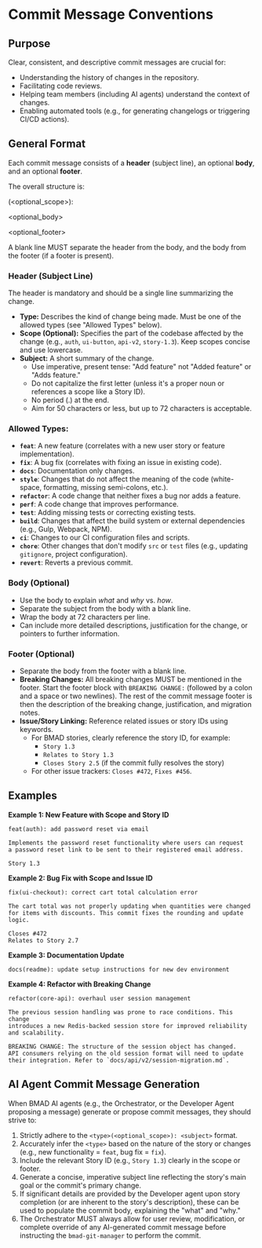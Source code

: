 # Commit Message Conventions

## Purpose

Clear, consistent, and descriptive commit messages are crucial for:
- Understanding the history of changes in the repository.
- Facilitating code reviews.
- Helping team members (including AI agents) understand the context of changes.
- Enabling automated tools (e.g., for generating changelogs or triggering CI/CD actions).

## General Format

Each commit message consists of a **header** (subject line), an optional **body**, and an optional **footer**.

The overall structure is:

<type>(<optional_scope>): <subject>

<optional_body>

<optional_footer>

A blank line MUST separate the header from the body, and the body from the footer (if a footer is present).

### Header (Subject Line)

The header is mandatory and should be a single line summarizing the change.

- **Type:** Describes the kind of change being made. Must be one of the allowed types (see "Allowed Types" below).
- **Scope (Optional):** Specifies the part of the codebase affected by the change (e.g., `auth`, `ui-button`, `api-v2`, `story-1.3`). Keep scopes concise and use lowercase.
- **Subject:** A short summary of the change.
    - Use imperative, present tense: "Add feature" not "Added feature" or "Adds feature."
    - Do not capitalize the first letter (unless it's a proper noun or references a scope like a Story ID).
    - No period (.) at the end.
    - Aim for 50 characters or less, but up to 72 characters is acceptable.

### Allowed Types:

* **`feat`**: A new feature (correlates with a new user story or feature implementation).
* **`fix`**: A bug fix (correlates with fixing an issue in existing code).
* **`docs`**: Documentation only changes.
* **`style`**: Changes that do not affect the meaning of the code (white-space, formatting, missing semi-colons, etc.).
* **`refactor`**: A code change that neither fixes a bug nor adds a feature.
* **`perf`**: A code change that improves performance.
* **`test`**: Adding missing tests or correcting existing tests.
* **`build`**: Changes that affect the build system or external dependencies (e.g., Gulp, Webpack, NPM).
* **`ci`**: Changes to our CI configuration files and scripts.
* **`chore`**: Other changes that don't modify `src` or `test` files (e.g., updating `gitignore`, project configuration).
* **`revert`**: Reverts a previous commit.

### Body (Optional)

- Use the body to explain *what* and *why* vs. *how*.
- Separate the subject from the body with a blank line.
- Wrap the body at 72 characters per line.
- Can include more detailed descriptions, justification for the change, or pointers to further information.

### Footer (Optional)

- Separate the body from the footer with a blank line.
- **Breaking Changes:** All breaking changes MUST be mentioned in the footer. Start the footer block with `BREAKING CHANGE:` (followed by a colon and a space or two newlines). The rest of the commit message footer is then the description of the breaking change, justification, and migration notes.
- **Issue/Story Linking:** Reference related issues or story IDs using keywords.
    - For BMAD stories, clearly reference the story ID, for example:
        - `Story 1.3`
        - `Relates to Story 1.3`
        - `Closes Story 2.5` (if the commit fully resolves the story)
    - For other issue trackers: `Closes #472`, `Fixes #456`.

## Examples

**Example 1: New Feature with Scope and Story ID**

```
feat(auth): add password reset via email

Implements the password reset functionality where users can request
a password reset link to be sent to their registered email address.

Story 1.3
```

**Example 2: Bug Fix with Scope and Issue ID**

```
fix(ui-checkout): correct cart total calculation error

The cart total was not properly updating when quantities were changed
for items with discounts. This commit fixes the rounding and update logic.

Closes #472
Relates to Story 2.7
```

**Example 3: Documentation Update**

```
docs(readme): update setup instructions for new dev environment
```

**Example 4: Refactor with Breaking Change**

```
refactor(core-api): overhaul user session management

The previous session handling was prone to race conditions. This change
introduces a new Redis-backed session store for improved reliability
and scalability.

BREAKING CHANGE: The structure of the session object has changed.
API consumers relying on the old session format will need to update
their integration. Refer to `docs/api/v2/session-migration.md`.
```

## AI Agent Commit Message Generation

When BMAD AI agents (e.g., the Orchestrator, or the Developer Agent proposing a message) generate or propose commit messages, they should strive to:
1.  Strictly adhere to the `<type>(<optional_scope>): <subject>` format.
2.  Accurately infer the `<type>` based on the nature of the story or changes (e.g., new functionality = `feat`, bug fix = `fix`).
3.  Include the relevant Story ID (e.g., `Story 1.3`) clearly in the scope or footer.
4.  Generate a concise, imperative subject line reflecting the story's main goal or the commit's primary change.
5.  If significant details are provided by the Developer agent upon story completion (or are inherent to the story's description), these can be used to populate the commit body, explaining the "what" and "why."
6.  The Orchestrator MUST always allow for user review, modification, or complete override of any AI-generated commit message before instructing the `bmad-git-manager` to perform the commit.